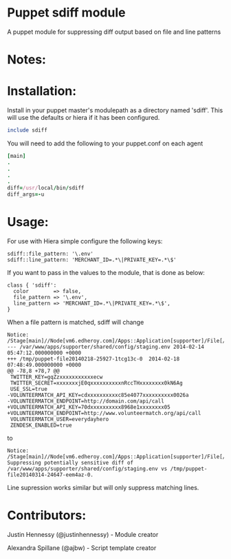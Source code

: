 Puppet sdiff module
=====

A puppet module for suppressing diff output based on file and line patterns

Notes:
=====

Installation:
=====

Install in your puppet master's modulepath as a directory named 'sdiff'. This will use
the defaults or hiera if it has been configured.

```ruby
include sdiff
```

You will need to add the following to your puppet.conf on each agent

```ruby
[main]
.
.
.
.
diff=/usr/local/bin/sdiff
diff_args=-u
```

Usage:
=====

For use with Hiera simple configure the following keys:

```
sdiff::file_pattern: '\.env'
sdiff::line_pattern: 'MERCHANT_ID=.*\|PRIVATE_KEY=.*\$'
```

If you want to pass in the values to the module, that is done as below:

```
class { 'sdiff':
  color        => false,
  file_pattern => '\.env',
  line_pattern => 'MERCHANT_ID=.*\|PRIVATE_KEY=.*\$',
}
```

When a file pattern is matched, sdiff will change

```
Notice: /Stage[main]//Node[vm6.edheroy.com]/Apps::Application[supporter]/File[/var/www/apps/supporter/shared/config/staging.env]/content:
--- /var/www/apps/supporter/shared/config/staging.env 2014-02-14 05:47:12.000000000 +0000
+++ /tmp/puppet-file20140218-25927-1tcg13c-0  2014-02-18 07:48:49.000000000 +0000
@@ -78,8 +78,7 @@
 TWITTER_KEY=gqZzxxxxxxxxxxxecw
 TWITTER_SECRET=xxxxxxxjE0qxxxxxxxxxxnRccTHxxxxxxxx0kN6Ag
 USE_SSL=true
-VOLUNTEERMATCH_API_KEY=cdxxxxxxxxxxc85e4077xxxxxxxxxx0026a
-VOLUNTEERMATCH_ENDPOINT=http://domain.com/api/call
+VOLUNTEERMATCH_API_KEY=70dxxxxxxxxxx8968e1xxxxxxxx05
+VOLUNTEERMATCH_ENDPOINT=http://www.volunteermatch.org/api/call
 VOLUNTEERMATCH_USER=everydayhero
 ZENDESK_ENABLED=true
```

to

```
Notice: /Stage[main]//Node[vm6.edheroy.com]/Apps::Application[supporter]/File[/var/www/apps/supporter/shared/config/staging.env]/content:
Suppressing potentially sensitive diff of /var/www/apps/supporter/shared/config/staging.env vs /tmp/puppet-file20140314-24647-eem4az-0.
```

Line supression works similar but will only suppress matching lines.

Contributors:
=====

Justin Hennessy (@justinhennessy) - Module creator

Alexandra Spillane (@ajbw) - Script template creator

